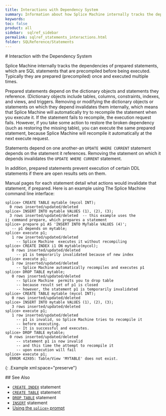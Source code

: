 ```yaml
---
title: Interactions with Dependency System
summary: Information about how Splice Machine internally tracks the dependencies of prepared statements.
keywords:
toc: false
product: all
sidebar:  sqlref_sidebar
permalink: sqlref_statements_interactions.html
folder: SQLReference/Statements
---
```

<section>
<div class="TopicContent" data-swiftype-index="true" markdown="1">
# Interaction with the Dependency System

Splice Machine internally tracks the dependencies of prepared
statements, which are SQL statements that are precompiled before being
executed. Typically they are prepared (precompiled) once and executed
multiple times.

Prepared statements depend on the dictionary objects and statements they
reference. (Dictionary objects include tables, columns, constraints,
indexes, and views, and triggers. Removing or modifying the dictionary
objects or statements on which they depend invalidates them internally,
which means that Splice Machine will automatically try to recompile the
statement when you execute it. If the statement fails to recompile, the
execution request fails. However, if you take some action to restore the
broken dependency (such as restoring the missing table), you can execute
the same prepared statement, because Splice Machine will recompile it
automatically at the next execute request.

Statements depend on one another-an `UPDATE WHERE CURRENT` statement
depends on the statement it references. Removing the statement on which
it depends invalidates the `UPDATE WHERE CURRENT` statement.

In addition, prepared statements prevent execution of certain DDL
statements if there are open results sets on them.

Manual pages for each statement detail what actions would invalidate
that statement, if prepared. Here is an example using The Splice Machine
command line interface:

<div class="preWrapperWide" markdown="1">

    splice> CREATE TABLE mytable (mycol INT);
      0 rows inserted/updated/deleted
    splice> INSERT INTO mytable VALUES (1), (2), (3);
      3 rows inserted/updated/deleted  -- this example uses the
    ij command prepare, which prepares a statement
    splice> prepare p1 AS 'INSERT INTO MyTable VALUES (4)';
       -- p1 depends on mytable;
    splice> execute p1;
       1 row inserted/updated/deleted
         -- Splice Machine  executes it without recompiling
    splice> CREATE INDEX i1 ON mytable(mycol);
       0 rows inserted/updated/deleted
         -- p1 is temporarily invalidated because of new index
    splice> execute p1;
       1 row inserted/updated/deleted
         -- Splice Machine automatically recompiles and executes p1
    splice> DROP TABLE mytable;
       0 rows inserted/updated/deleted
         -- Splice Machine  permits you to drop table
         -- because result set of p1 is closed
         -- however, the statement p1 is temporarily invalidated
    splice> CREATE TABLE mytable (mycol INT);
       0 rows inserted/updated/deleted
    splice> INSERT INTO mytable VALUES (1), (2), (3);
       3 rows inserted/updated/deleted
    splice> execute p1;
       1 row inserted/updated/deleted
         -- p1 is invalid, so Splice Machine tries to recompile it
         -- before executing.
         -- It is successful and executes.
    splice> DROP TABLE mytable;
      0 rows inserted/updated/deleted
         -- statement p1 is now invalid
         -- and this time the attempt to recompile it
         -- upon execution will fail
    splice> execute p1;
      ERROR 42X05: Table/View 'MYTABLE' does not exist.
{: .Example xml:space="preserve"}

</div>
## See Also

* [`CREATE INDEX`](sqlref_statements_createindex.html) statement
* [`CREATE TABLE`](sqlref_statements_createindex.html) statement
* [`DROP TABLE`](sqlref_statements_droptable.html) statement
* [`INSERT`](sqlref_statements_insert.html) statement
* [Using the `splice>` prompt](cmdlineref_using_cli.html)

</div>
</section>
